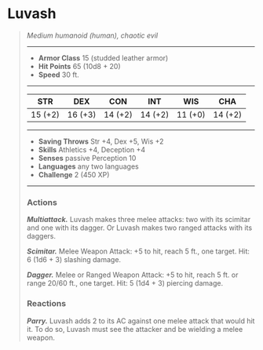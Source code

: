 # Luvash
>*Medium humanoid (human), chaotic evil*
>___
>- **Armor Class** 15 (studded leather armor)
>- **Hit Points** 65 (10d8 + 20)
>- **Speed** 30 ft.
>___
>|STR|DEX|CON|INT|WIS|CHA|
>|:---:|:---:|:---:|:---:|:---:|:---:|
>|15 (+2)|16 (+3)|14 (+2)|14 (+2)|11 (+0)|14 (+2)|
>___
>- **Saving Throws** Str +4, Dex +5, Wis +2
>- **Skills** Athletics +4, Deception +4
>- **Senses** passive Perception 10
>- **Languages** any two languages
>- **Challenge** 2 (450 XP)
>___
>### Actions
>***Multiattack.*** Luvash makes three melee attacks: two with its scimitar and one with its dagger. Or Luvash makes two ranged attacks with its daggers.  
>
>***Scimitar.*** Melee Weapon Attack: +5 to hit, reach 5 ft., one target. Hit: 6 (1d6 + 3) slashing damage.  
>
>***Dagger.*** Melee  or Ranged Weapon Attack: +5 to hit, reach 5 ft. or range 20/60 ft., one target. Hit: 5 (1d4 + 3) piercing damage.  
>
>### Reactions
>***Parry.*** Luvash adds 2 to its AC against one melee attack that would hit it. To do so, Luvash must see the attacker and be wielding a melee weapon.